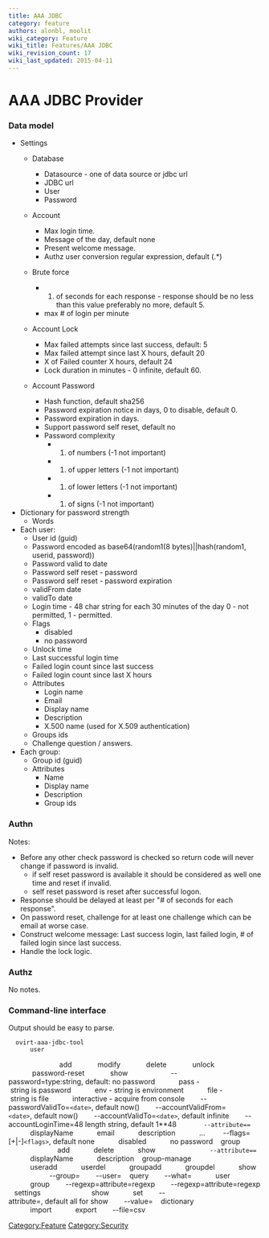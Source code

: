 ```yaml
---
title: AAA JDBC
category: feature
authors: alonbl, moolit
wiki_category: Feature
wiki_title: Features/AAA JDBC
wiki_revision_count: 17
wiki_last_updated: 2015-04-11
---
```


# AAA JDBC Provider

### Data model

*   Settings
    -   Database
        -   Datasource - one of data source or jdbc url
        -   JDBC url
        -   User
        -   Password
    -   Account
        -   Max login time.
        -   Message of the day, default none
        -   Present welcome message.
        -   Authz user conversion regular expression, default (.\*)
    -   Brute force
        -   1.  of seconds for each response - response should be no less than this value preferably no more, default 5.
        -   max # of login per minute

    -   Account Lock
        -   Max failed attempts since last success, default: 5
        -   Max failed attempt since last X hours, default 20
        -   X of Failed counter X hours, default 24
        -   Lock duration in minutes - 0 infinite, default 60.
    -   Account Password
        -   Hash function, default sha256
        -   Password expiration notice in days, 0 to disable, default 0.
        -   Password expiration in days.
        -   Support password self reset, default no
        -   Password complexity
            -   1.  of numbers (-1 not important)
            -   1.  of upper letters (-1 not important)
            -   1.  of lower letters (-1 not important)
            -   1.  of signs (-1 not important)
*   Dictionary for password strength
    -   Words
*   Each user:
    -   User id (guid)
    -   Password encoded as base64(random1(8 bytes)||hash(random1, userid, password))
    -   Password valid to date
    -   Password self reset - password
    -   Password self reset - password expiration
    -   validFrom date
    -   validTo date
    -   Login time - 48 char string for each 30 minutes of the day 0 - not permitted, 1 - permitted.
    -   Flags
        -   disabled
        -   no password
    -   Unlock time
    -   Last successful login time
    -   Failed login count since last success
    -   Failed login count since last X hours
    -   Attributes
        -   Login name
        -   Email
        -   Display name
        -   Description
        -   X.500 name (used for X.509 authentication)
    -   Groups ids
    -   Challenge question / answers.
*   Each group:
    -   Group id (guid)
    -   Attributes
        -   Name
        -   Display name
        -   Description
        -   Group ids

### Authn

Notes:

*   Before any other check password is checked so return code will never change if password is invalid.
    -   if self reset password is available it should be considered as well one time and reset if invalid.
    -   self reset password is reset after successful logon.
*   Response should be delayed at least per "# of seconds for each response".
*   On password reset, challenge for at least one challenge which can be email at worse case.
*   Construct welcome message: Last success login, last failed login, # of failed login since last success.
*   Handle the lock logic.

### Authz

No notes.

### Command-line interface

Output should be easy to parse.

      ovirt-aaa-jdbc-tool
          user
`       `<command>
                  add
                  modify
                  delete
                  unlock
                  password-reset
                  show
`       `<user-name>
             --password=type:string, default: no password
                 pass - string is password
                 env - string is environment
                 file - string is file
                 interactive - acquire from console
             --passwordValidTo=`<date>`, default now()
             --accountValidFrom=`<date>`, default now()
             --accountValidTo=`<date>`, default infinite
             --accountLoginTime=48 length string, default 1**48
`       --attribute=`<name>`=`<value>
                 displayName
                 email
                 description
                 ...
              --flags=[+|-]`<flags>`, default none
                 disabled
                 no password
         group
`       `<command>
                 add
                 delete
                 show
`       `<group-name>
`       --attribute=`<name>`=`<value>
                 displayName
                 description
         group-manage
`       `<command>
                 useradd
                 userdel
                 groupadd
                 groupdel
                 show
`       `<group-name>
             --group=
             --user=
         query
             --what=
                 user
                 group
             --regexp=attribute=regexp
             --regexp=attribute=regexp
         settings
`       `<command>
                 show
                 set
             --attribute=, default all for show
             --value=
         dictionary
`       `<command>
                 import
                 export
             --file=csv

<Category:Feature> <Category:Security>

